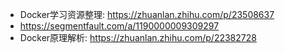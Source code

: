 - Docker学习资源整理: https://zhuanlan.zhihu.com/p/23508637
- https://segmentfault.com/a/1190000009309297
- Docker原理解析: https://zhuanlan.zhihu.com/p/22382728